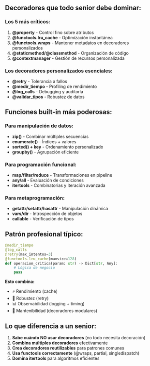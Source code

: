 ## Decoradores que **todo senior debe dominar:**

### **Los 5 más críticos:**
1. **@property** - Control fino sobre atributos
2. **@functools.lru_cache** - Optimización instantánea 
3. **@functools.wraps** - Mantener metadatos en decoradores personalizados
4. **@staticmethod/@classmethod** - Organización de código
5. **@contextmanager** - Gestión de recursos personalizada

### **Los decoradores personalizados esenciales:**
- **@retry** - Tolerancia a fallos
- **@medir_tiempo** - Profiling de rendimiento
- **@log_calls** - Debugging y auditoría
- **@validar_tipos** - Robustez de datos

## Funciones built-in más poderosas:

### **Para manipulación de datos:**
- **zip()** - Combinar múltiples secuencias
- **enumerate()** - Índices + valores
- **sorted() + key** - Ordenamiento personalizado
- **groupby()** - Agrupación eficiente

### **Para programación funcional:**
- **map/filter/reduce** - Transformaciones en pipeline
- **any/all** - Evaluación de condiciones
- **itertools** - Combinatorias y iteración avanzada

### **Para metaprogramación:**
- **getattr/setattr/hasattr** - Manipulación dinámica
- **vars/dir** - Introspección de objetos
- **callable** - Verificación de tipos

## Patrón profesional típico:

```python
@medir_tiempo
@log_calls  
@retry(max_intentos=3)
@functools.lru_cache(maxsize=128)
def operacion_critica(param: str) -> Dict[str, Any]:
    # Lógica de negocio
    pass
```

**Esto combina:**
- ⚡ Rendimiento (cache)
- 🔄 Robustez (retry)
- 📊 Observabilidad (logging + timing)
- 🎯 Mantenibilidad (decoradores modulares)

## Lo que diferencia a un senior:

1. **Sabe cuándo NO usar decoradores** (no todo necesita decoración)
2. **Combina múltiples decoradores** efectivamente
3. **Crea decoradores reutilizables** para patrones comunes
4. **Usa functools correctamente** (@wraps, partial, singledispatch)
5. **Domina itertools** para algoritmos eficientes